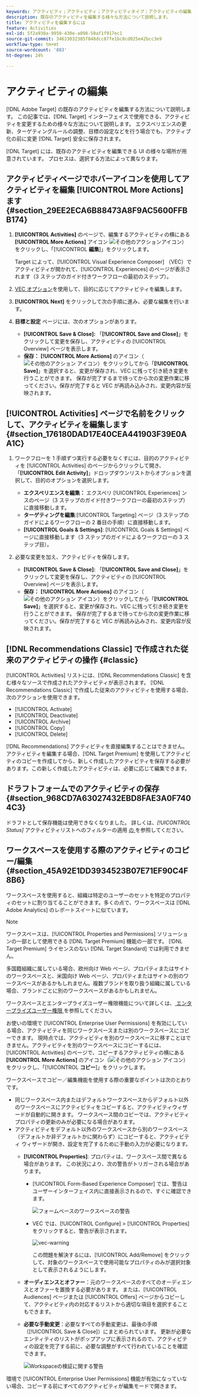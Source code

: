 ```yaml
---
keywords: アクティビティ；アクティビティ；アクティビティタイプ；アクティビティの編集；編集；コピー
description: 既存のアクティビティを編集する様々な方法について説明します。
title: アクティビティを編集するには
feature: Activities
exl-id: 5f2a930a-9950-430e-a898-50af1f917ec1
source-git-commit: 34633032385f848dcc87fe1bc8cd025e42bcc3e9
workflow-type: tm+mt
source-wordcount: '883'
ht-degree: 24%

---
```


# アクティビティの編集

[!DNL Adobe Target] の既存のアクティビティを編集する方法について説明します。 この記事では、[!DNL Target] インターフェイスで使用できる、アクティビティを変更するための様々な方法について説明します。 エクスペリエンスの更新、ターゲティングルールの調整、目標の設定などを行う場合でも、アクティブ化の前に変更 [!DNL Target] 安全に保存されます。

[!DNL Target] には、既存のアクティビティを編集できる UI の様々な場所が用意されています。 プロセスは、選択する方法によって異なります。

## アクティビティページでホバーアイコンを使用してアクティビティを編集 [!UICONTROL More Actions] ます {#section_29EE2ECA6B88473A8F9AC5600FFBB174}

1. **[!UICONTROL Activities]** のページで、編集するアクティビティの横にある **[!UICONTROL More Actions]** アイコン ![ その他のアクションアイコン ](/help/main/assets/icons/MoreSmall.svg)）をクリックし、「[!UICONTROL **編集**]」をクリックします。

   Target によって、[!UICONTROL Visual Experience Composer] （VEC）でアクティビティが開かれて、[!UICONTROL Experiences] のページが表示されます（3 ステップのガイド付きワークフローの最初のステップ）。

1. [VEC オプション](/help/main/c-experiences/c-visual-experience-composer/viztarget-options.md)を使用して、目的に応じてアクティビティを編集します。

1. **[!UICONTROL Next]** をクリックして次の手順に進み、必要な編集を行います。

1. **目標と設定** ページには、次のオプションがあります。

   * **[!UICONTROL Save & Close]:** 「**[!UICONTROL Save and Close]**」をクリックして変更を保存し、アクティビティの [!UICONTROL Overview] ページを表示します。
   * **保存：** **[!UICONTROL More Actions]** のアイコン（![ その他のアクション アイコン ](/help/main/assets/icons/MoreSmallListVert.svg)）をクリックしてから「**[!UICONTROL Save]**」を選択すると、変更が保存され、VEC に残って引き続き変更を行うことができます。 保存が完了するまで待ってから次の変更作業に移ってください。保存が完了すると VEC が再読み込みされ、変更内容が反映されます。

## [!UICONTROL Activities] ページで名前をクリックして、アクティビティを編集します {#section_176180DAD17E40CEA441903F39E0AA1C}

1. ワークフローを 1 手順ずつ実行する必要をなくすには、目的のアクティビティを [!UICONTROL Activities] のページからクリックして開き、「**[!UICONTROL Edit Activity]**」ドロップダウンリストからオプションを選択して、目的のオプションを選択します。

   * **エクスペリエンスを編集：** エクスペリ [!UICONTROL Experiences] ンスのページ（3 ステップのガイド付きワークフローの最初のステップ）に直接移動します。
   * **ターゲティングを編集**:[!UICONTROL Targeting] ページ（3 ステップのガイドによるワークフローの 2 番目の手順）に直接移動します。
   * **[!UICONTROL Goals & Settings]**: [!UICONTROL Goals & Settings] ページに直接移動します（3 ステップのガイドによるワークフローの 3 ステップ目）。

1. 必要な変更を加え、アクティビティを保存します。

   * **[!UICONTROL Save & Close]:** 「**[!UICONTROL Save and Close]**」をクリックして変更を保存し、アクティビティの [!UICONTROL Overview] ページを表示します。
   * **保存：** **[!UICONTROL More Actions]** のアイコン（![ その他のアクション アイコン ](/help/main/assets/icons/MoreSmallListVert.svg)）をクリックしてから「**[!UICONTROL Save]**」を選択すると、変更が保存され、VEC に残って引き続き変更を行うことができます。 保存が完了するまで待ってから次の変更作業に移ってください。保存が完了すると VEC が再読み込みされ、変更内容が反映されます。

## [!DNL Recommendations Classic] で作成された従来のアクティビティの操作 {#classic}

[!UICONTROL Activities] リストには、[!DNL Recommendations Classic] を含む様々なソースで作成されたアクティビティが表示されます。 [!DNL Recommendations Classic] で作成した従来のアクティビティを使用する場合、次のアクションを使用できます。

* [!UICONTROL Activate]
* [!UICONTROL Deactivate]
* [!UICONTROL Archive]
* [!UICONTROL Copy]
* [!UICONTROL Delete]

[!DNL Recommendations] アクティビティを直接編集することはできません。アクティビティを編集する場合、[!DNL Target Premium] を使用してアクティビティのコピーを作成してから、新しく作成したアクティビティを保存する必要があります。この新しく作成したアクティビティは、必要に応じて編集できます。

## ドラフトフォームでのアクティビティの保存 {#section_968CD7A63027432EBD8FAE3A0F7404C3}

ドラフトとして保存機能は使用できなくなりました。 詳しくは、*[!UICONTROL Status]* アクティビティリストへのフィルターの適用 [ の ](/help/main/c-activities/activities.md#filters) を参照してください。

## ワークスペースを使用する際のアクティビティのコピー/編集 {#section_45A92E1DD3934523B07E71EF90C4F8B6}

ワークスペースを使用すると、組織は特定のユーザーのセットを特定のプロパティのセットに割り当てることができます。多くの点で、ワークスペースは [!DNL Adobe Analytics] のレポートスイートに似ています。

>[!NOTE]
>
>ワークスペースは、[!UICONTROL Properties and Permissions] ソリューションの一部として使用できる [!DNL Target Premium] 機能の一部です。 [!DNL Target Premium] ライセンスのない [!DNL Target Standard] では利用できません。

多国籍組織に属している場合、欧州向け Web ページ、プロパティまたはサイトのワークスペースと、米国向け Web ページ、プロパティまたはサイトの別のワークスペースがあるかもしれません。複数ブランドを取り扱う組織に属している場合、ブランドごとに別のワークスペースがあるかもしれません。

ワークスペースとエンタープライズユーザー権限機能について詳しくは、[ エンタープライズユーザー権限 ](/help/main/administrating-target/c-user-management/property-channel/property-channel.md#concept_E396B16FA2024ADBA27BC056138F9838) を参照してください。

お使いの環境で [!UICONTROL Enterprise User Permissions] を有効にしている場合、アクティビティを同じワークスペースまたは別のワークスペースにコピーできます。 現時点では、アクティビティを別のワークスペースに移すことはできません。アクティビティを別のワークスペースにコピーするには、[!UICONTROL Activities] のページで、コピーするアクティビティの横にある **[!UICONTROL More Actions]** のアイコン（![ その他のアクション アイコン ](/help/main/assets/icons/MoreSmall.svg)）をクリックし、「[!UICONTROL **コピー**]」をクリックします。

ワークスペースでコピー／編集機能を使用する際の重要なポイントは次のとおりです。

* 同じワークスペース内またはデフォルトワークスペースからデフォルト以外のワークスペースにアクティビティをコピーすると、アクティビティウィザードが自動的に開きます。 ワークスペース間のコピーでは、アクティビティプロパティの更新のみが必要になる場合があります。
* アクティビティをデフォルト以外のワークスペースから別のワークスペース（デフォルトか非デフォルトかに関わらず）にコピーすると、アクティビティ ウィザードが開き、設定を完了するために手動の入力が必要になります。
   * **[!UICONTROL Properties]**: プロパティは、ワークスペース間で異なる場合があります。 この状況により、次の警告がトリガーされる場合があります。

      * [!UICONTROL Form-Based Experience Composer] では、警告はユーザーインターフェイス内に直接表示されるので、すぐに確認できます。

        ![ フォームベースのワークスペースの警告 ](/help/main/c-activities/assets/form-based-warning.png)

      * VEC では、[!UICONTROL Configure] > [!UICONTROL Properties] をクリックすると、警告が表示されます。

        ![vec-warning](/help/main/c-activities/assets/vec-warning.png)

        この問題を解決するには、[!UICONTROL Add/Remove] をクリックして、対象のワークスペースで使用可能なプロパティのみが選択対象として表示されるようにします。

   * **オーディエンスとオファー**：元のワークスペースのすべてのオーディエンスとオファーを置換する必要があります。 または、[!UICONTROL Audiences] ページまたは [!UICONTROL Offers] ページからコピーして、アクティビティ内の対応するリストから適切な項目を選択することもできます。

   * **必要な手動変更**：必要なすべての手動変更は、最後の手順（[!UICONTROL Save & Close]）にまとめられています。 更新が必要なエンティティのリストがポップアップに表示されるので、アクティビティの設定を完了する前に、必要な調整がすべて行われていることを確認できます。

     ![Workspaceの検証に関する警告 ](/help/main/c-activities/assets/work-space-validation.png)

環境で [!UICONTROL Enterprise User Permissions] 機能が有効になっていない場合、コピーする前にすべてのアクティビティが編集モードで開きます。